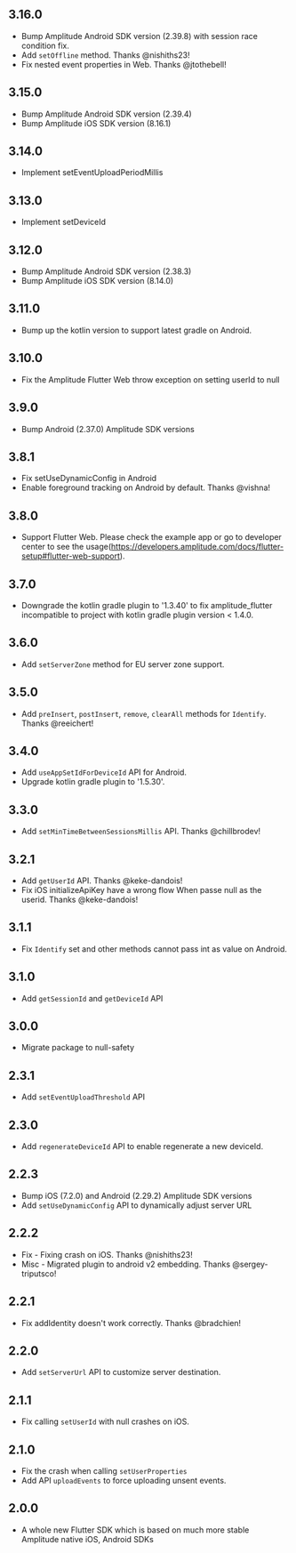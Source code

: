 ## 3.16.0
* Bump Amplitude Android SDK version (2.39.8) with session race condition fix.
* Add `setOffline` method. Thanks @nishiths23!
* Fix nested event properties in Web. Thanks @jtothebell!

## 3.15.0
* Bump Amplitude Android SDK version (2.39.4)
* Bump Amplitude iOS SDK version (8.16.1)

## 3.14.0
* Implement setEventUploadPeriodMillis

## 3.13.0
* Implement setDeviceId

## 3.12.0
* Bump Amplitude Android SDK version (2.38.3)
* Bump Amplitude iOS SDK version (8.14.0)

## 3.11.0
* Bump up the kotlin version to support latest gradle on Android.

## 3.10.0
* Fix the Amplitude Flutter Web throw exception on setting userId to null

## 3.9.0
* Bump Android (2.37.0) Amplitude SDK versions

## 3.8.1
*  Fix setUseDynamicConfig in Android
*  Enable foreground tracking on Android by default. Thanks @vishna!

## 3.8.0
*  Support Flutter Web. Please check the example app or go to developer center to see the usage(https://developers.amplitude.com/docs/flutter-setup#flutter-web-support).

## 3.7.0
* Downgrade the kotlin gradle plugin to '1.3.40' to fix amplitude_flutter incompatible to project with kotlin gradle plugin version < 1.4.0.

## 3.6.0
* Add `setServerZone` method for EU server zone support.

## 3.5.0
* Add `preInsert`, `postInsert`, `remove`, `clearAll` methods for `Identify`. Thanks @reeichert!

## 3.4.0
* Add `useAppSetIdForDeviceId` API for Android.
* Upgrade kotlin gradle plugin to '1.5.30'.


## 3.3.0
* Add `setMinTimeBetweenSessionsMillis` API. Thanks @chillbrodev!

## 3.2.1
* Add `getUserId` API. Thanks @keke-dandois!
* Fix iOS initializeApiKey have a wrong flow When passe null as the userid. Thanks @keke-dandois!

## 3.1.1
* Fix `Identify` set and other methods cannot pass int as value on Android.

## 3.1.0
* Add `getSessionId` and `getDeviceId` API

## 3.0.0
* Migrate package to null-safety

## 2.3.1
* Add `setEventUploadThreshold` API

## 2.3.0
* Add `regenerateDeviceId` API to enable regenerate a new deviceId.

## 2.2.3
* Bump iOS (7.2.0) and Android (2.29.2) Amplitude SDK versions
* Add `setUseDynamicConfig` API to dynamically adjust server URL

## 2.2.2
* Fix - Fixing crash on iOS. Thanks @nishiths23!
* Misc - Migrated plugin to android v2 embedding. Thanks @sergey-triputsco!

## 2.2.1
* Fix addIdentity doesn't work correctly. Thanks @bradchien!

## 2.2.0
* Add `setServerUrl` API to customize server destination.

## 2.1.1
* Fix calling `setUserId` with null crashes on iOS.

## 2.1.0
* Fix the crash when calling `setUserProperties`
* Add API `uploadEvents` to force uploading unsent events.

## 2.0.0
* A whole new Flutter SDK which is based on much more stable Amplitude native iOS, Android SDKs
